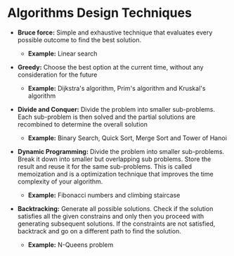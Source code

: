 # Algorithms Design Techniques
- <b>Bruce force:</b> Simple and exhaustive technique that evaluates every possible outcome to find the best
solution. 
    - <b>Example:</b> Linear search

- <b>Greedy:</b> Choose the best option at the current time, without any consideration for the future
    - <b>Example:</b> Dijkstra's
algorithm, Prim's algorithm and Kruskal's algorithm

- <b>Divide and Conquer:</b> Divide the problem into smaller sub-problems. Each sub-problem is then solved and
the partial solutions are recombined to determine the overall solution
    - <b>Example:</b> Binary Search, Quick Sort, Merge
Sort and Tower of Hanoi

- <b>Dynamic Programming:</b> Divide the problem into smaller sub-problems. Break it down into smaller but
overlapping sub problems. Store the result and reuse it for the same sub-problems. This is called
memoization and is a optimization technique that improves the time complexity of your algorithm.
    - <b>Example:</b> Fibonacci numbers and climbing staircase

- <b>Backtracking:</b> Generate all possible solutions. Check if the solution satisfies all the given constrains and
only then you proceed with generating subsequent solutions. If the constraints are not satisfied, backtrack
and go on a different path to find the solution.
    - <b>Example:</b> N-Queens problem

